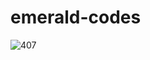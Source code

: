 # emerald-codes

![407](https://user-images.githubusercontent.com/74225734/210486561-a79367a5-958c-4445-8a72-67da374f6074.jpg)

